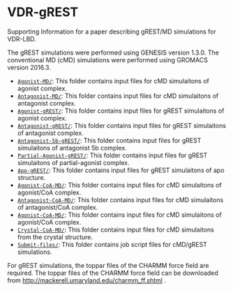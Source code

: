 # VDR-gREST
Supporting Information for a paper describing gREST/MD simulations for VDR-LBD.

The gREST simulations were performed using GENESIS version 1.3.0.
The conventional MD (cMD) simulations were performed using GROMACS version 2016.3.

- [`Agonist-MD/`](Agonist-MD): This folder contains input files for cMD simulaitons of agonist complex.
- [`Antagonist-MD/`](Antagonist-MD): This folder contains input files for cMD simulaitons of antagonist complex.
- [`Agonist-gREST/`](Agonist-gREST): This folder contains input files for gREST simulaitons of agonist complex.
- [`Antagonist-gREST/`](Antagonist-gREST): This folder contains input files for gREST simulaitons of antagonist complex.
- [`Antagonist-5b-gREST/`](Antagonist-5b-gREST): This folder contains input files for gREST simulaitons of antagonist 5b complex.
- [`Partial-Agonist-gREST/`](Partial-Agonist-gREST): This folder contains input files for gREST simulaitons of partial-agonist complex.
- [`Apo-gREST/`](Apo-gREST): This folder contains input files for gREST simulaitons of apo structure.
- [`Agonist-CoA-MD/`](Agonist-CoA-MD): This folder contains input files for cMD simulaitons of agonist/CoA complex.
- [`Antagonist-CoA-MD/`](Antagonist-CoA-MD): This folder contains input files for cMD simulaitons of antagonist/CoA complex.
- [`Agonist-CoA-MD/`](Agonist-CoA-MD): This folder contains input files for cMD simulaitons of agonist/CoA complex.
- [`Crystal-CoA-MD/`](Crystal-CoA-MD): This folder contains input files for cMD simulaitons from the crystal structure.
- [`Submit-files/`](Submit-files): This folder contains job script files for cMD/gREST simulations.

For gREST simulations, the toppar files of the CHARMM force field are required. The toppar files of the CHARMM force field can be downloaded from http://mackerell.umaryland.edu/charmm_ff.shtml .
